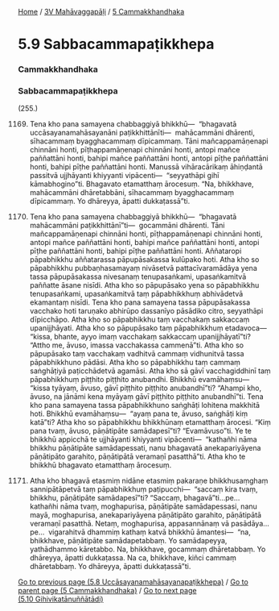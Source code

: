 
[Home](/) / [3V Mahāvaggapāḷi](/tipitaka/3V.md) / [5 Cammakkhandhaka](/tipitaka/3V/5.md)

# 5.9 Sabbacammapaṭikkhepa

### Cammakkhandhaka

### Sabbacammapaṭikkhepa

(255.)

1169. Tena kho pana samayena chabbaggiyā bhikkhū—  “bhagavatā uccāsayanamahāsayanāni paṭikkhittānīti—  mahācammāni dhārenti, sīhacammaṃ byagghacammaṃ dīpicammaṃ. Tāni mañcappamāṇenapi chinnāni honti, pīṭhappamāṇenapi chinnāni honti, antopi mañce paññattāni honti, bahipi mañce paññattāni honti, antopi pīṭhe paññattāni honti, bahipi pīṭhe paññattāni honti. Manussā vihāracārikaṃ āhiṇḍantā passitvā ujjhāyanti khiyyanti vipācenti—  “seyyathāpi gihī kāmabhogino”ti. Bhagavato etamatthaṃ ārocesuṃ. “Na, bhikkhave, mahācammāni dhāretabbāni, sīhacammaṃ byagghacammaṃ dīpicammaṃ. Yo dhāreyya, āpatti dukkaṭassā”ti.

1170. Tena kho pana samayena chabbaggiyā bhikkhū—  “bhagavatā mahācammāni paṭikkhittānī”ti—  gocammāni dhārenti. Tāni mañcappamāṇenapi chinnāni honti, pīṭhappamāṇenapi chinnāni honti, antopi mañce paññattāni honti, bahipi mañce paññattāni honti, antopi pīṭhe paññattāni honti, bahipi pīṭhe paññattāni honti. Aññataropi pāpabhikkhu aññatarassa pāpupāsakassa kulūpako hoti. Atha kho so pāpabhikkhu pubbaṇhasamayaṃ nivāsetvā pattacīvaramādāya yena tassa pāpupāsakassa nivesanaṃ tenupasaṅkami, upasaṅkamitvā paññatte āsane nisīdi. Atha kho so pāpupāsako yena so pāpabhikkhu tenupasaṅkami, upasaṅkamitvā taṃ pāpabhikkhuṃ abhivādetvā ekamantaṃ nisīdi. Tena kho pana samayena tassa pāpupāsakassa vacchako hoti taruṇako abhirūpo dassanīyo pāsādiko citro, seyyathāpi dīpicchāpo. Atha kho so pāpabhikkhu taṃ vacchakaṃ sakkaccaṃ upanijjhāyati. Atha kho so pāpupāsako taṃ pāpabhikkhuṃ etadavoca—  “kissa, bhante, ayyo imaṃ vacchakaṃ sakkaccaṃ upanijjhāyatī”ti? “Attho me, āvuso, imassa vacchakassa cammenā”ti. Atha kho so pāpupāsako taṃ vacchakaṃ vadhitvā cammaṃ vidhunitvā tassa pāpabhikkhuno pādāsi. Atha kho so pāpabhikkhu taṃ cammaṃ saṅghāṭiyā paṭicchādetvā agamāsi. Atha kho sā gāvī vacchagiddhinī taṃ pāpabhikkhuṃ piṭṭhito piṭṭhito anubandhi. Bhikkhū evamāhaṃsu—  “kissa tyāyaṃ, āvuso, gāvī piṭṭhito piṭṭhito anubandhī”ti? “Ahampi kho, āvuso, na jānāmi kena myāyaṃ gāvī piṭṭhito piṭṭhito anubandhī”ti. Tena kho pana samayena tassa pāpabhikkhuno saṅghāṭi lohitena makkhitā hoti. Bhikkhū evamāhaṃsu—  “ayaṃ pana te, āvuso, saṅghāṭi kiṃ katā”ti? Atha kho so pāpabhikkhu bhikkhūnaṃ etamatthaṃ ārocesi. “Kiṃ pana tvaṃ, āvuso, pāṇātipāte samādapesī”ti? “Evamāvuso”ti. Ye te bhikkhū appicchā te ujjhāyanti khiyyanti vipācenti—  “kathañhi nāma bhikkhu pāṇātipāte samādapessati, nanu bhagavatā anekapariyāyena pāṇātipāto garahito, pāṇātipātā veramaṇī pasatthā”ti. Atha kho te bhikkhū bhagavato etamatthaṃ ārocesuṃ.

1171. Atha kho bhagavā etasmiṃ nidāne etasmiṃ pakaraṇe bhikkhusaṃghaṃ sannipātāpetvā taṃ pāpabhikkhuṃ paṭipucchi—  “saccaṃ kira tvaṃ, bhikkhu, pāṇātipāte samādapesī”ti? “Saccaṃ, bhagavā”ti…pe…  kathañhi nāma tvaṃ, moghapurisa, pāṇātipāte samādapessasi, nanu mayā, moghapurisa, anekapariyāyena pāṇātipāto garahito, pāṇātipātā veramaṇī pasatthā. Netaṃ, moghapurisa, appasannānaṃ vā pasādāya…pe…  vigarahitvā dhammiṃ kathaṃ katvā bhikkhū āmantesi—  “na, bhikkhave, pāṇātipāte samādapetabbaṃ. Yo samādapeyya, yathādhammo kāretabbo. Na, bhikkhave, gocammaṃ dhāretabbaṃ. Yo dhāreyya, āpatti dukkaṭassa. Na ca, bhikkhave, kiñci cammaṃ dhāretabbaṃ. Yo dhāreyya, āpatti dukkaṭassā”ti.

[Go to previous page (5.8 Uccāsayanamahāsayanapaṭikkhepa)](/tipitaka/3V/5/5.8.md) / [Go to parent page (5 Cammakkhandhaka)](/tipitaka/3V/5.md) / [Go to next page (5.10 Gihivikatānuññātādi)](/tipitaka/3V/5/5.10.md)


